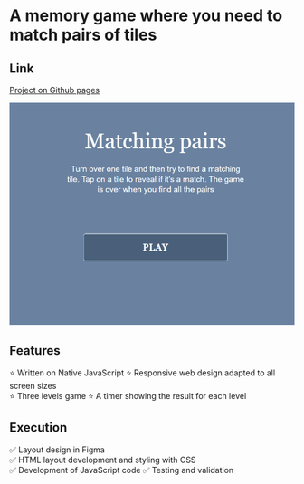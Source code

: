 # A memory game where you need to match pairs of tiles

## Link
[Project on Github pages](https://tatianamoseeva.github.io/matchpairs/)

![screenshot](match_gif.gif "Game")

## Features 

:star: Written on Native JavaScript
:star: Responsive web design adapted to all screen sizes  
:star: Three levels game 
:star: A timer showing the result for each level

## Execution

:white_check_mark: Layout design in Figma  
:white_check_mark: HTML layout development and styling with CSS  
:white_check_mark: Development of JavaScript code
:white_check_mark: Testing and validation  
